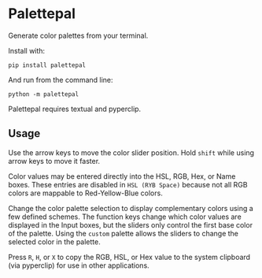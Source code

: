 # Palettepal

Generate color palettes from your terminal.

Install with:

```
pip install palettepal
```

And run from the command line:

```
python -m palettepal
```

Palettepal requires textual and pyperclip.

## Usage

Use the arrow keys to move the color slider position. Hold `shift` while using arrow keys to move it faster.

Color values may be entered directly into the HSL, RGB, Hex, or Name boxes. These entries are disabled in `HSL (RYB Space)` because not all RGB colors are mappable to Red-Yellow-Blue colors.

Change the color palette selection to display complementary colors using a few defined schemes. The function keys change which color values are displayed in the Input boxes, but the sliders only control the first base color of the palette. Using the `custom` palette allows the sliders to change the selected color in the palette.

Press `R`, `H`, or `X` to copy the RGB, HSL, or Hex value to the system clipboard (via pyperclip) for use in other applications.
